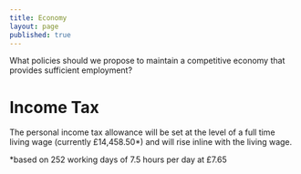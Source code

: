```yaml
---
title: Economy
layout: page
published: true
---
```


What policies should we propose to maintain a competitive economy that provides sufficient employment?

# Income Tax
The personal income tax allowance will be set at the level of a full time living wage (currently £14,458.50*) and will rise inline with the living wage.

*based on 252 working days of 7.5 hours per day at £7.65
